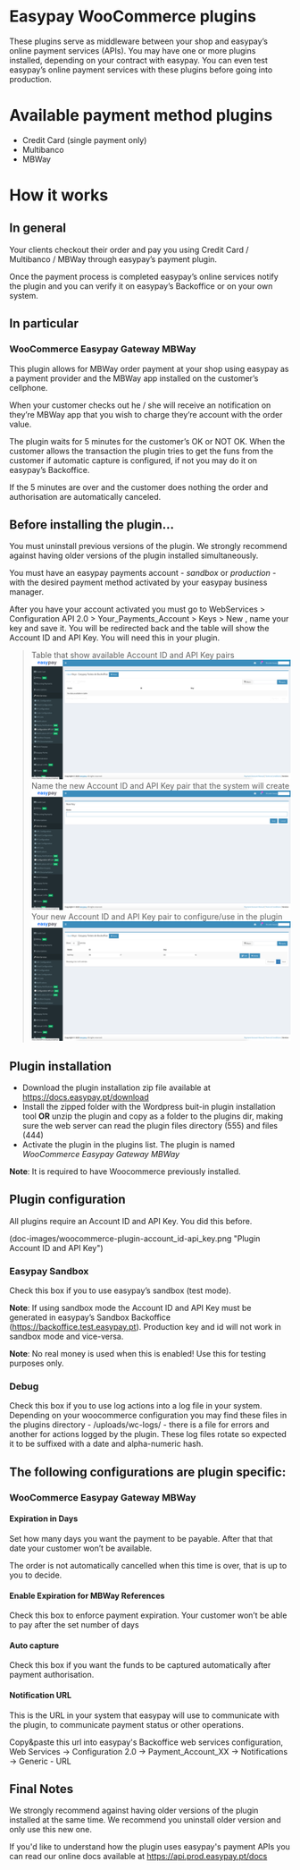 # Easypay WooCommerce plugins 
These plugins serve as middleware between your shop and easypay’s online payment services (APIs). You may have one or more plugins installed, depending on your contract with easypay.
You can even test easypay’s online payment services with these plugins before going into production.

# Available payment method plugins
- Credit Card (single payment only)
- Multibanco
- MBWay

# How it works
## In general 
Your clients checkout their order and pay you using Credit Card / Multibanco / MBWay through easypay’s payment plugin. 

Once the payment process is completed easypay’s online services notify the plugin and you can verify it on easypay’s Backoffice or on your own system.

## In particular
### WooCommerce Easypay Gateway MBWay
This plugin allows for MBWay order payment at your shop using easypay as a payment provider and the MBWay app installed on the customer’s cellphone. 

When your customer checks out he / she will receive an notification on they’re MBWay app that you wish to charge they’re account with the order value. 

The plugin waits for 5 minutes for the customer’s OK or NOT OK. When the customer allows the transaction the plugin tries to get the funs from the customer if automatic capture is configured, if not you may do it on easypay’s Backoffice. 

If the 5 minutes are over and the customer does nothing the order and authorisation are automatically canceled. 

## Before installing the plugin...
You must uninstall previous versions of the plugin. We strongly recommend against having older versions of the plugin installed simultaneously.

You must have an easypay payments account - _sandbox_ or _production_ - with the desired payment method activated by your easypay business manager.

After you have your account activated you must go to WebServices > Configuration API 2.0 > Your_Payments_Account > Keys > New , name your key and save it. You will be redirected back and the table will show the Account ID and API Key. You will need this in your plugin.  

> Table that show available Account ID and API Key pairs
![Table that show available Account ID and API Key pairs](doc-images/webservices-config-api-2-account_id-api_key.png "Table that show available Account ID and API Key pairs")
> Name the new Account ID and API Key pair that the system will create
![Name the new Account ID and API Key pair that the system will create](doc-images/webservices-config-api-2-new-account_id-api_key.png "Name the new Account ID and API Key pair that the system will create")
> Your new Account ID and API Key pair to configure/use in the plugin
![Your new Account ID and API Key pair to configure/use in the plugin](doc-images/webservices-config-api-2-show-account_id-api_key.png "Your new Account ID and API Key pair to configure/use in the plugin")

## Plugin installation
- Download the plugin installation zip file available at https://docs.easypay.pt/download
- Install the zipped folder with the Wordpress buit-in plugin installation tool **OR** unzip the plugin and copy as a folder to the plugins dir, making sure the web server can read the plugin files directory (555) and files (444)
- Activate the plugin in the plugins list. The plugin is named _WooCommerce Easypay Gateway MBWay_

__Note__: It is required to have Woocommerce previously installed.

## Plugin configuration
All plugins require an Account ID and API Key. You did this before.

(doc-images/woocommerce-plugin-account_id-api_key.png "Plugin Account ID and API Key")

### Easypay Sandbox
Check this box if you to use easypay’s sandbox (test mode). 

__Note__: If using sandbox mode the Account ID and API Key must be generated in easypay’s Sandbox Backoffice (https://backoffice.test.easypay.pt).  Production key and id will not work in sandbox mode and vice-versa.

__Note__: No real money is used when this is enabled! Use this for testing purposes only.

### Debug
Check this box if you to use log actions into a log file in your system. Depending on your woocommerce configuration you may find these files in the plugins directory - /uploads/wc-logs/ - there is a file for errors and another for actions logged by the plugin. These log files rotate so expected it to be suffixed with a date and alpha-numeric hash.

## The following configurations are plugin specific:
### WooCommerce Easypay Gateway MBWay
#### Expiration in Days 
Set how many days you want the payment to be payable. After that that date your customer won’t be available. 

The order is not automatically cancelled when this time is over, that is up to you to decide.

#### Enable Expiration for MBWay References 
Check this box to enforce payment expiration. Your customer won’t be able to pay after the set number of days 

#### Auto capture
Check this box if you want the funds to be captured automatically after payment authorisation.

#### Notification URL
This is the URL in your system that easypay will use to communicate with the plugin, to communicate payment status or other operations. 

Copy&paste this url into easypay's Backoffice web services configuration, Web Services -> Configuration 2.0 -> Payment_Account_XX -> Notifications -> Generic - URL

## Final Notes
We strongly recommend against having older versions of the plugin installed at the same time. We recommend you uninstall older version and only use this new one.

If you'd like to understand how the plugin uses easypay's payment APIs you can read our online docs available at https://api.prod.easypay.pt/docs